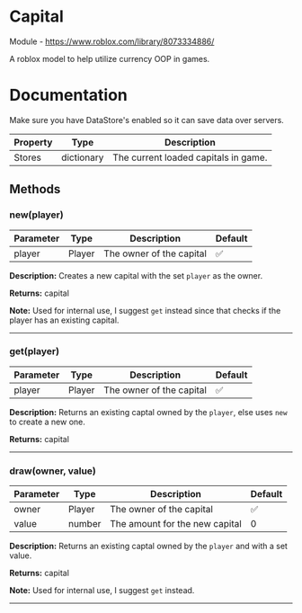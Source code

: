 # Capital

Module - https://www.roblox.com/library/8073334886/

A roblox model to help utilize currency OOP in games.

# Documentation

Make sure you have DataStore's enabled so it can save data over servers.

| Property | Type | Description | 
|-|-|-|
| Stores | dictionary | The current loaded capitals in game. |

## Methods

### new(player)

| Parameter | Type | Description | Default |
|-|-|-|-|
| player | Player | The owner of the capital | ✅ |

**Description:** Creates a new capital with the set `player` as the owner.

**Returns:** capital

**Note:** Used for internal use, I suggest `get` instead since that checks if the player has an existing capital.

---

### get(player)

| Parameter | Type | Description | Default |
|-|-|-|-|
| player | Player | The owner of the capital | ✅ |

**Description:** Returns an existing captal owned by the `player`, else uses `new` to create a new one.

**Returns:** capital

---

### draw(owner, value)

| Parameter | Type | Description | Default |
|-|-|-|-|
| owner | Player | The owner of the capital | ✅ |
| value | number | The amount for the new capital | 0 |

**Description:** Returns an existing captal owned by the `player` and with a set value.

**Returns:** capital

**Note:** Used for internal use, I suggest `get` instead.

---
